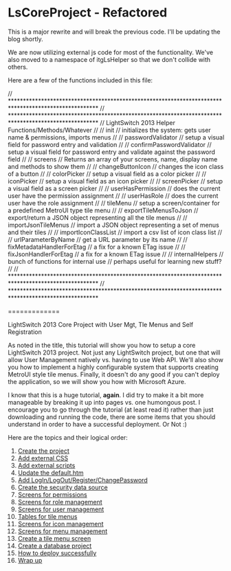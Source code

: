 LsCoreProject - Refactored
=============

This is a major rewrite and will break the previous code.  I'll be updating the blog shortly.

We are now utilizing external js code for most of the functionality.  We've also moved to a namespace of itgLsHelper so that we don't collide with others.

Here are a few of the functions included in this file:

// *****************************************************************************************************
// *****************************************************************************************************
// LightSwitch 2013 Helper Functions/Methods/Whatever
//
// init
//		initializes the system: gets user name & permissions, imports menus
// 
// passwordValidator
//		setup a visual field for password entry and validation
//
// confirmPasswordValidator
//		setup a visual field for password entry and validate against the password field
//
// screens
//		Returns an array of your screens, name, display name and methods to show them
//
// changeButtonIcon
//		changes the icon class of a button
// 
// colorPicker
//		setup a visual field as a color picker
// 
// iconPicker
//		setup a visual field as an icon picker
//
// screenPicker
//		setup a visual field as a screen picker
//
// userHasPermission
//		does the current user have the permission assignment
//
// userHasRole
//		does the current user have the role assignment
// 
// tileMenu
//		setup a screen/container for a predefined MetroUI type tile menu
//
// exportTileMenusToJson
//		export/return a JSON object representing all the tile menus
//
// importJsonTileMenus
//		import a JSON object representing a set of menus and their tiles
//
// importIconClassList
//		import a csv list of icon class list
//
// urlParameterByName
//		get a URL parameter by its name
//
// fixMetadataHandlerForEtag
//		a fix for a known ETag issue
//
// fixJsonHandlerForEtag
//		a fix for a known ETag issue
//
// internalHelpers
//		bunch of functions for internal use
//		perhaps useful for learning new stuff?
// 
// *****************************************************************************************************
// *****************************************************************************************************



=============

LightSwitch 2013 Core Project with User Mgt, Tle Menus and Self Registration

As noted in the title, this tutorial will show you how to setup a core LightSwitch 2013 project. Not just any LightSwitch project, but one that will allow User Management natively vs. having to use Web API. We'll also show you how to implement a highly configurable system that supports creating MetroUI style tile menus. Finally, it doesn't do any good if you can't deploy the application, so we will show you how with Microsoft Azure. 

I know that this is a huge tutorial, <strong>again</strong>. I did try to make it a bit more manageable by breaking it up into pages vs. one humongous post. I encourage you to go through the tutorial (at least read it) rather than just downloading and running the code, there are some items that you should understand in order to have a successful deployment.  Or Not :)

Here are the topics and their logical order:
<p style="padding-left:30px;">
<ol>
<li><a href="http://wp.me/P2fr76-2k">Create the project</a>
<li><a href="http://wp.me/P2fr76-2t">Add external CSS</a> 
<li><a href="http://wp.me/P2fr76-2x">Add external scripts</a>
<li><a href="http://wp.me/P2fr76-2z">Update the default.htm</a>
<li><a href="http://wp.me/P2fr76-2B">Add LogIn/LogOut/Register/ChangePassword</a>
<li><a href="http://wp.me/P2fr76-2D">Create the security data source</a>
<li><a href="http://wp.me/P2fr76-2F">Screens for permissions</a>
<li><a href="http://wp.me/P2fr76-3x">Screens for role management</a>
<li><a href="http://wp.me/P2fr76-3z">Screens for user management</a>
<li><a href="http://wp.me/P2fr76-2H">Tables for tile menus</a>
<li><a href="http://wp.me/P2fr76-2J">Screens for icon management</a>
<li><a href="http://wp.me/P2fr76-42">Screens for menu management</a>
<li><a href="http://wp.me/P2fr76-44">Create a tile menu screen</a>
<li><a href="http://wp.me/P2fr76-2L">Create a database project</a>
<li><a href="http://wp.me/P2fr76-2N">How to deploy successfully</a>
<li><a href="http://wp.me/P2fr76-6r">Wrap up</a>
</ol>
</p>

